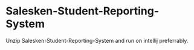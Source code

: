 # Salesken-Student-Reporting-System

Unzip Salesken-Student-Reporting-System and run on intellij preferrably. 
